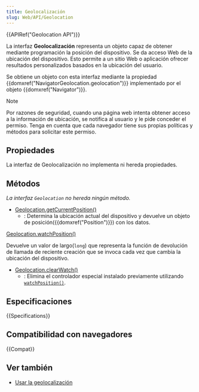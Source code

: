 ```yaml
---
title: Geolocalización
slug: Web/API/Geolocation
---
```


{{APIRef("Geolocation API")}}

La interfaz **Geolocalización** representa un objeto capaz de obtener mediante programación la posición del dispositivo. Se da acceso Web de la ubicación del dispositivo. Esto permite a un sitio Web o aplicación ofrecer resultados personalizados basados en la ubicación del usuario.

Se obtiene un objeto con esta interfaz mediante la propiedad {{domxref("NavigatorGeolocation.geolocation")}} implementado por el objeto {{domxref("Navigator")}}.

> [!NOTE]
> Por razones de seguridad, cuando una página web intenta obtener acceso a la información de ubicación, se notifica al usuario y le pide conceder el permiso. Tenga en cuenta que cada navegador tiene sus propias políticas y métodos para solicitar este permiso.

## Propiedades

La interfaz de Geolocalización no implementa ni hereda propiedades.

## Métodos

_La interfaz `Geolocation` no hereda ningún método._

- [Geolocation.getCurrentPosition()](/es/docs/Web/API/Geolocation/getCurrentPosition)
  - : Determina la ubicación actual del dispositivo y devuelve un objeto de posición({{domxref("Position")}}) con los datos.

[Geolocation.watchPosition()](/es/docs/Web/API/Geolocation/watchPosition)

Devuelve un valor de largo(`long`) que representa la función de devolución de llamada de reciente creación que se invoca cada vez que cambia la ubicación del dispositivo.

- [Geolocation.clearWatch()](/es/docs/Web/API/Geolocation/clearWatch)
  - : Elimina el controlador especial instalado previamente utilizando [`watchPosition()`](/es/docs/Web/API/Geolocation/watchPosition).

## Especificaciones

{{Specifications}}

## Compatibilidad con navegadores

{{Compat}}

## Ver también

- [Usar la geolocalización](/es/docs/Usar_la_Geolocalizaci%C3%B3n)
